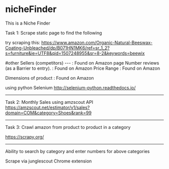 # nicheFinder
This is a Niche Finder 

Task 1: Scrape static page to find the following  

try scraping this: https://www.amazon.com/Organic-Natural-Beeswax-Coating-Unbleached/dp/B071HN1MK6/ref=sr_1_2?s=furniture&ie=UTF8&qid=1507248955&sr=8-2&keywords=beewix

#other Sellers (competitors)  ---                   : Found on Amazon page
Number reviews (as a Barrier to entry).             : Found on Amazon
Price Range                                         : Found on Amazon

Dimensions of product                               : Found on Amazon

using python Selenium 
http://selenium-python.readthedocs.io/

--------------------------------------------------------------------------
Task 2: Monthly Sales using amzscout API
https://amzscout.net/estimator/v1/sales?domain=COM&category=Shoes&rank=99

-------------------------------------------------------------------------
Task 3: Crawl amazon from product to product in a category

https://scrapy.org/

-------------------------------------------------------------------------


Ability to search by category and enter numbers for above categories

Scrape via junglescout Chrome extension

